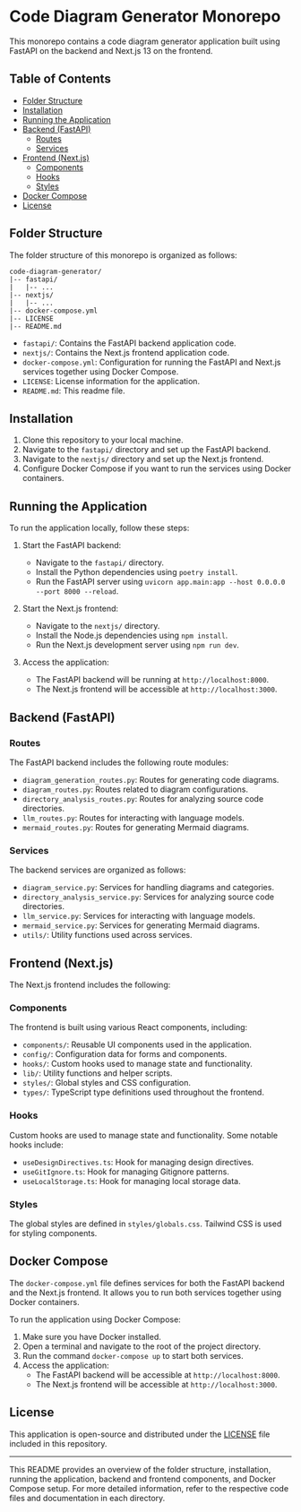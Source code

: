 # Code Diagram Generator Monorepo

This monorepo contains a code diagram generator application built using FastAPI on the backend and Next.js 13 on the frontend.

## Table of Contents

- [Folder Structure](#folder-structure)
- [Installation](#installation)
- [Running the Application](#running-the-application)
- [Backend (FastAPI)](#backend-fastapi)
  - [Routes](#routes)
  - [Services](#services)
- [Frontend (Next.js)](#frontend-nextjs)
  - [Components](#components)
  - [Hooks](#hooks)
  - [Styles](#styles)
- [Docker Compose](#docker-compose)
- [License](#license)

## Folder Structure

The folder structure of this monorepo is organized as follows:

```
code-diagram-generator/
|-- fastapi/
|   |-- ...
|-- nextjs/
|   |-- ...
|-- docker-compose.yml
|-- LICENSE
|-- README.md
```

- `fastapi/`: Contains the FastAPI backend application code.
- `nextjs/`: Contains the Next.js frontend application code.
- `docker-compose.yml`: Configuration for running the FastAPI and Next.js services together using Docker Compose.
- `LICENSE`: License information for the application.
- `README.md`: This readme file.

## Installation

1. Clone this repository to your local machine.
2. Navigate to the `fastapi/` directory and set up the FastAPI backend.
3. Navigate to the `nextjs/` directory and set up the Next.js frontend.
4. Configure Docker Compose if you want to run the services using Docker containers.

## Running the Application

To run the application locally, follow these steps:

1. Start the FastAPI backend:

   - Navigate to the `fastapi/` directory.
   - Install the Python dependencies using `poetry install`.
   - Run the FastAPI server using `uvicorn app.main:app --host 0.0.0.0 --port 8000 --reload`.

2. Start the Next.js frontend:

   - Navigate to the `nextjs/` directory.
   - Install the Node.js dependencies using `npm install`.
   - Run the Next.js development server using `npm run dev`.

3. Access the application:
   - The FastAPI backend will be running at `http://localhost:8000`.
   - The Next.js frontend will be accessible at `http://localhost:3000`.

## Backend (FastAPI)

### Routes

The FastAPI backend includes the following route modules:

- `diagram_generation_routes.py`: Routes for generating code diagrams.
- `diagram_routes.py`: Routes related to diagram configurations.
- `directory_analysis_routes.py`: Routes for analyzing source code directories.
- `llm_routes.py`: Routes for interacting with language models.
- `mermaid_routes.py`: Routes for generating Mermaid diagrams.

### Services

The backend services are organized as follows:

- `diagram_service.py`: Services for handling diagrams and categories.
- `directory_analysis_service.py`: Services for analyzing source code directories.
- `llm_service.py`: Services for interacting with language models.
- `mermaid_service.py`: Services for generating Mermaid diagrams.
- `utils/`: Utility functions used across services.

## Frontend (Next.js)

The Next.js frontend includes the following:

### Components

The frontend is built using various React components, including:

- `components/`: Reusable UI components used in the application.
- `config/`: Configuration data for forms and components.
- `hooks/`: Custom hooks used to manage state and functionality.
- `lib/`: Utility functions and helper scripts.
- `styles/`: Global styles and CSS configuration.
- `types/`: TypeScript type definitions used throughout the frontend.

### Hooks

Custom hooks are used to manage state and functionality. Some notable hooks include:

- `useDesignDirectives.ts`: Hook for managing design directives.
- `useGitIgnore.ts`: Hook for managing Gitignore patterns.
- `useLocalStorage.ts`: Hook for managing local storage data.

### Styles

The global styles are defined in `styles/globals.css`. Tailwind CSS is used for styling components.

## Docker Compose

The `docker-compose.yml` file defines services for both the FastAPI backend and the Next.js frontend. It allows you to run both services together using Docker containers.

To run the application using Docker Compose:

1. Make sure you have Docker installed.
2. Open a terminal and navigate to the root of the project directory.
3. Run the command `docker-compose up` to start both services.
4. Access the application:
   - The FastAPI backend will be accessible at `http://localhost:8000`.
   - The Next.js frontend will be accessible at `http://localhost:3000`.

## License

This application is open-source and distributed under the [LICENSE](LICENSE) file included in this repository.

---

This README provides an overview of the folder structure, installation, running the application, backend and frontend components, and Docker Compose setup. For more detailed information, refer to the respective code files and documentation in each directory.

